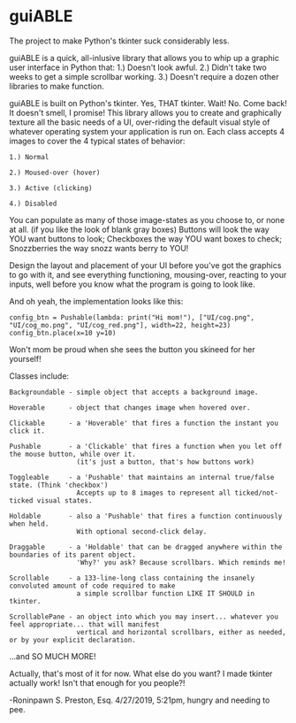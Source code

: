 # guiABLE
The project to make Python's tkinter suck considerably less.

guiABLE is a quick, all-inlusive library that allows you to whip up a graphic user interface in Python that:
1.) Doesn't look awful.
2.) Didn't take two weeks to get a simple scrollbar working.
3.) Doesn't require a dozen other libraries to make function.

guiABLE is built on Python's tkinter. Yes, THAT tkinter. Wait! No. Come back! It doesn't smell, I promise!
This library allows you to create and graphically texture all the basic needs of a UI, over-riding the
default visual style of whatever operating system your application is run on. Each class accepts 4 images
to cover the 4 typical states of behavior:

    1.) Normal

    2.) Moused-over (hover)

    3.) Active (clicking)

    4.) Disabled

You can populate as many of those image-states as you choose to, or none at all. (if you like the look of
blank gray boxes) Buttons will look the way YOU want buttons to look; Checkboxes the way YOU want boxes to
check; Snozzberries the way snozz wants berry to YOU!

Design the layout and placement of your UI before you've got the graphics to go with it, and see everything
functioning, mousing-over, reacting to your inputs, well before you know what the program is going to look
like.

And oh yeah, the implementation looks like this:

    config_btn = Pushable(lambda: print("Hi mom!"), ["UI/cog.png", "UI/cog_mo.png", "UI/cog_red.png"], width=22, height=23)
    config_btn.place(x=10 y=10)
  
Won't mom be proud when she sees the button you skineed for her yourself!

Classes include:

    Backgroundable - simple object that accepts a background image.

    Hoverable      - object that changes image when hovered over.

    Clickable      - a 'Hoverable' that fires a function the instant you click it.

    Pushable       - a 'Clickable' that fires a function when you let off the mouse button, while over it.
                     (it's just a button, that's how buttons work)

    Toggleable     - a 'Pushable' that maintains an internal true/false state. (Think 'checkbox')
                     Accepts up to 8 images to represent all ticked/not-ticked visual states.

    Holdable       - also a 'Pushable' that fires a function continuously when held.
                     With optional second-click delay.

    Draggable      - a 'Holdable' that can be dragged anywhere within the boundaries of its parent object.
                     'Why?' you ask? Because scrollbars. Which reminds me!

    Scrollable     - a 133-line-long class containing the insanely convoluted amount of code required to make
                     a simple scrollbar function LIKE IT SHOULD in tkinter.

    ScrollablePane - an object into which you may insert... whatever you feel appropriate... that will manifest
                     vertical and horizontal scrollbars, either as needed, or by your explicit declaration.

...and SO MUCH MORE!

Actually, that's most of it for now. What else do you want? I made tkinter actually work! Isn't that enough for you people?!


-Roninpawn S. Preston, Esq.
  4/27/2019, 5:21pm, hungry and needing to pee.
